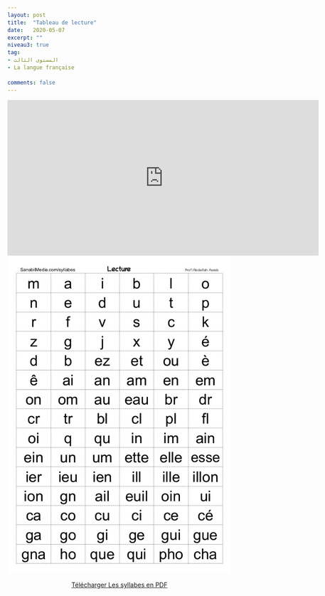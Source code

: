 ```yaml
---
layout: post
title:  "Tableau de lecture"
date:   2020-05-07
excerpt: ""
niveau3: true
tag:
- المستوى الثالث 
- La langue française

comments: false
---
```

<center>
		   <img style="display: none;" src="/assets/img/thumbnails/3-syllabes-SanabilMedia.com.jpg" alt="" width="1" height="1">
<iframe width="700px" height="350px" src="https://www.youtube.com/embed/PM40Yn9NkYU?rel=0&controls=1&showinfo=0&modestbranding=1&enablejsapi=1" allowfullscreen frameborder="0" ></iframe>
<br>
<img src="/assets/img/tableau-de-lecture_syllabes_sanabilmedia.jpg" width="800" alt="Tableau de lecture syllabique" >
<br>	
<p markdown="0"><a href="https://drive.google.com/u/0/uc?id=1AJxjotfl35wXLWHCfyxAmG1Tg6pQvotE&export=download" class="btn">Télécharger Les syllabes en PDF</a></p>

</center>

